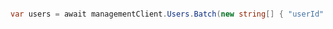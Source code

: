```python

```

```csharp
var users = await managementClient.Users.Batch(new string[] { "userId" });
```
